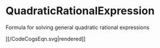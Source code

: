 # QuadraticRationalExpression
Formula for solving general quadratic rational expressions

[[/CodeCogsEqn.svg|rendered]]
